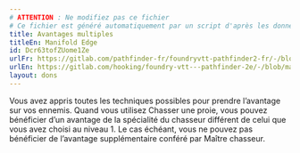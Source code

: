 ```yaml
---
# ATTENTION : Ne modifiez pas ce fichier
# Ce fichier est généré automatiquement par un script d'après les données du module Foundry VTT officiel et de sa traduction
title: Avantages multiples
titleEn: Manifold Edge
id: Dcr63tofZUome1Ze
urlFr: https://gitlab.com/pathfinder-fr/foundryvtt-pathfinder2-fr/-/blob/master/data/feats/Dcr63tofZUome1Ze.htm
urlEn: https://gitlab.com/hooking/foundry-vtt---pathfinder-2e/-/blob/master/packs/data/feats.db/manifold-edge.json
layout: dons
---
```

Vous avez appris toutes les techniques possibles pour prendre l’avantage sur vos ennemis. Quand vous utilisez Chasser une proie, vous pouvez bénéficier d’un avantage de la spécialité du chasseur différent de celui que vous avez choisi au niveau 1. Le cas échéant, vous ne pouvez pas bénéficier de l’avantage supplémentaire conféré par Maître chasseur.

